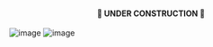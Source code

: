 <div align="center">
  <h4>🚧 UNDER CONSTRUCTION 🚧</h4>
</div>

![image](https://github.com/allgeo/programinG_waR_crimeS/assets/62227321/f396f849-d634-435f-b9f7-4af574ace335)
![image](https://github.com/allgeo/programinG_waR_crimeS/assets/62227321/dedc3f2d-0fbe-4d34-b8d1-d374cffd0fbf)
